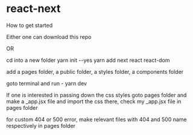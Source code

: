 # react-next


How to get started

Either one can download this repo


OR

cd into a new folder
yarn init --yes
yarn add next react react-dom

add a pages folder, a public folder, a styles folder, a components folder

goto terminal and run - yarn dev


If one is interested in passing down the css styles
goto pages folder and make a _app.jsx file and import the css there, check my _app.jsx file in pages folder

for custom 404 or 500 error, make relevant files with 404 and 500 name respectively in pages folder